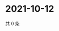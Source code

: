 # 2021-10-12

共 0 条

<!-- BEGIN -->
<!-- 最后更新时间 Tue Oct 12 2021 00:22:41 GMT+0800 (China Standard Time) -->

<!-- END -->
